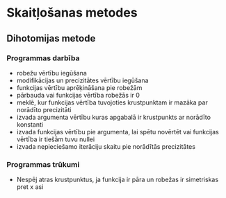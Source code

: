 # **Skaitļošanas metodes** #  
## Dihotomijas metode ##  
### Programmas darbība ###  
- robežu vērtību iegūšana  
- modifikācijas un precizitātes vērtību iegūšana  
- funkcijas vērtību aprēķināšana pie robežām
- pārbauda vai funkcijas vērtība robežās ir 0  
- meklē, kur funkcijas vērtība tuvojoties krustpunktam ir mazāka par norādīto precizitāti
- izvada argumenta vērtību kuras apgabalā ir krustpunkts ar norādīto konstanti  
- izvada funkcijas vērtību pie argumenta, lai spētu novērtēt vai funkcijas vērtība ir tiešām tuvu nullei  
- izvada nepieciešamo iterāciju skaitu pie norādītās precizitātes
### Programmas trūkumi ###
- Nespēj atras krustpunktus, ja funkcija ir pāra un robežas ir simetriskas pret x asi  
